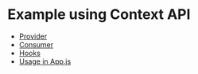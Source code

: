 # Example using Context API
- [Provider](https://github.com/rizzotto/contextAPIExample/blob/89a1983c723e741c8c77b390a0a469b7d372021c/src/context/Count.js#L6)
- [Consumer](https://github.com/rizzotto/contextAPIExample/blob/master/src/components/Counter/index.js)
- [Hooks](https://github.com/rizzotto/contextAPIExample/blob/master/src/context/Count.js#L18)
- [Usage in App.js](https://github.com/rizzotto/contextAPIExample/blob/master/src/App.js#L10)

